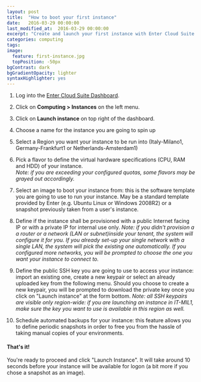 ```yaml
---
layout: post
title:  "How to boot your first instance"
date:   2016-03-29 00:00:00
last_modified_at:  2016-03-29 00:00:00
excerpt: "Create and launch your first instance with Enter Cloud Suite."
categories: computing
tags:
image:
  feature: first-instance.jpg
  topPosition: -50px
bgContrast: dark
bgGradientOpacity: lighter
syntaxHighlighter: yes
---
```

1. Log into the <a href="https://dashboard.entercloudsuite.com" target="_blank">Enter Cloud Suite Dashboard</a>.

2. Click on **Computing > Instances** on the left menu.

3. Click on **Launch instance** on top right of the dashboard.

4. Choose a name for the instance you are going to spin up

5. Select a Region you want your instance to be run into (Italy-Milano1, Germany-Frankfurt1 or Netherlands-Amsterdam1)

6. Pick a flavor to define the virtual hardware specifications (CPU, RAM and HDD) of your instance.  
*Note: if you are exceeding your configured quotas, some flavors may be grayed out accordingly.*

7. Select an image to boot your instance from: this is the software template you are going to use to run your instance. May be a standard template provided by Enter (e.g. Ubuntu Linux or Windows 2008R2) or a snapshot previously taken from a user's instance.

8. Define if the instance shall be provisioned with a public Internet facing IP or with a private IP for internal use only. *Note: if you didn't provision a a router or a network (LAN or subnet)inside your tenant, the system will configure it for you. If you already set-up your single network with a single LAN, the system will pick the existing one automatically. If you configured more networks, you will be prompted to choose the one you want your instance to connect to.*

9. Define the public SSH key you are going to use to access your instance: import an existing one, create a new keypair or select an already uploaded key from the following menu. Should you choose to create a new keypair, you will be prompted to download the private key once you click on "Launch instance" at the form bottom. *Note: all SSH keypairs are visible only region-wide: if you are launching an instance in IT-MIL1, make sure the key you want to use is available in this region as well.*

10. Schedule automated backups for your instance: this feature allows you to define periodic snapshots in order to free you from the hassle of taking manual copies of your environments.

#### That's it!

You're ready to proceed and click "Launch Instance". It will take around 10 seconds before your instance will be available for logon (a bit more if you chose a snapshot as an image).
